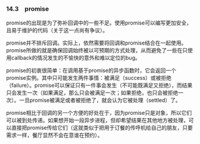 ### 14.3　promise

promise的出现是为了弥补回调中的一些不足。使用promise可以编写更加安全，且易于维护的代码（关于这一点尚有争议）。

promise并不排斥回调。实际上，依然需要将回调和promise结合在一起使用。 promise所做的就是确保回调始终被以可预期的方式处理，从而避免了一些在只使用callback的情况发生的不愉快的意外和难以定位的bug。

promise的初衷很简单：在调用基于promise的异步函数时，它会返回一个promise实例。其中只可能发生两件事情：被满足（success）或被拒绝（failure）。promise可以保证只有一件事会发生（不可能既满足又拒绝），而结果只会发生一次（如果满足，那么只会被满足一次；如果拒绝，也只会被拒绝一次）。一旦promise被满足或者被拒绝了，就会认为它被处理（settled）了。

promise相比于回调的另一个方便的好处在于，因为promise只是对象，所以它们可以被到处传递。如果想开始一段异步进程，但却希望结果在其他地方被处理，可以直接把promise传给它们（这就类似于把用于订餐的传呼机给自己的朋友，只要需求一样，餐厅显然不会在意谁在预约）。

